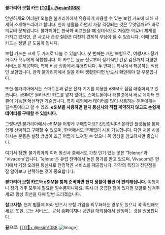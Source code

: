 **불가리아 보험 카드 [[TG💪+ @esim1088](https://t.me/s/esim1088)]**

안녕하세요 여러분! 오늘은 불가리아에서 유용하게 사용할 수 있는 보험 카드에 대해 자세히 소개해드리려고 합니다. 현지 생활을 하면서 가장 걱정되는 것은 무엇일까요? 바로 의료비 문제입니다. 불가리아는 한국과 비교했을 때 상대적으로 저렴한 의료비 체계를 가지고 있지만, 큰 사고나 급성 질환은 여전히 경제적 부담이 될 수 있습니다. 이때 보험 카드는 정말 큰 도움이 됩니다.

보험 카드는 크게 두 가지로 나눌 수 있습니다. 첫 번째는 개인 보험으로, 여행자나 장기 거주자 모두에게 적합합니다. 이 카드는 응급 진료부터 정기적인 건강 검진까지 다양한 서비스를 제공하며, 특히 비상 상황에서 유용합니다. 두 번째는 회사에서 제공하는 직장인 보험입니다. 만약 불가리아에서 일을 하며 생활한다면 반드시 확인해야 할 부분입니다.

또한 불가리아에서는 스마트폰과 같은 전자 기기를 이용한 eSIM도 점점 대중화되고 있습니다. eSIM은 물리적인 카드를 넣지 않아도 스마트폰이나 태블릿에서 바로 데이터 연결이 가능한 혁신적인 기술입니다. 특히 해외에서 데이터를 많이 사용하는 분들에게는 필수품이라고 할 수 있죠. **eSIM을 사용하면 현지 통신사와 직접 계약하지 않고도 손쉽게 데이터를 구매할 수 있습니다.**

그렇다면 불가리아에서 eSIM을 어떻게 구매할까요? 간단합니다! 온라인 플랫폼을 통해 쉽게 선택하고 구매할 수 있으며, 한국에서도 문제없이 사용 가능합니다. 다만 처음 사용하시는 분들은 설정 방법이 조금 어렵게 느껴질 수 있으니 꼭 영상을 참고하시면 좋습니다.

여기서 잠깐! 불가리아의 여러 통신사 중에서도 가장 인기 있는 곳은 'Telenor'과 'Vivacom'입니다. Telenor은 유럽 전역에서 높은 평가를 받고 있으며, Vivacom은 현지에서 가장 오래된 통신사로 안정적인 서비스를 제공합니다. 각각의 특징과 장단점을 잘 알아보고 선택하는 것이 중요합니다.

**불가리아 보험 카드와 eSIM을 함께 준비하면 현지 생활이 훨씬 더 편리해집니다.** 여행이나 장기 거주 모두에 필요한 필수품이니까요. 혹시 더 궁금한 점이 있다면 댓글로 남겨주세요! 항상 최선을 다해 답변 드리겠습니다.

**참고사항:** 현지 법률에 따라 반드시 보험 가입을 의무화하는 경우도 있으니 꼭 확인해보세요. 또한, 모든 서비스는 공식 홈페이지나 공인된 대리점에서 진행하는 것을 권장합니다.

**끝으로:** [[TG💪+ @esim1088](https://t.me/s/esim1088) ![Image](https://i.postimg.cc/Y0z9fWf4/image.png)]